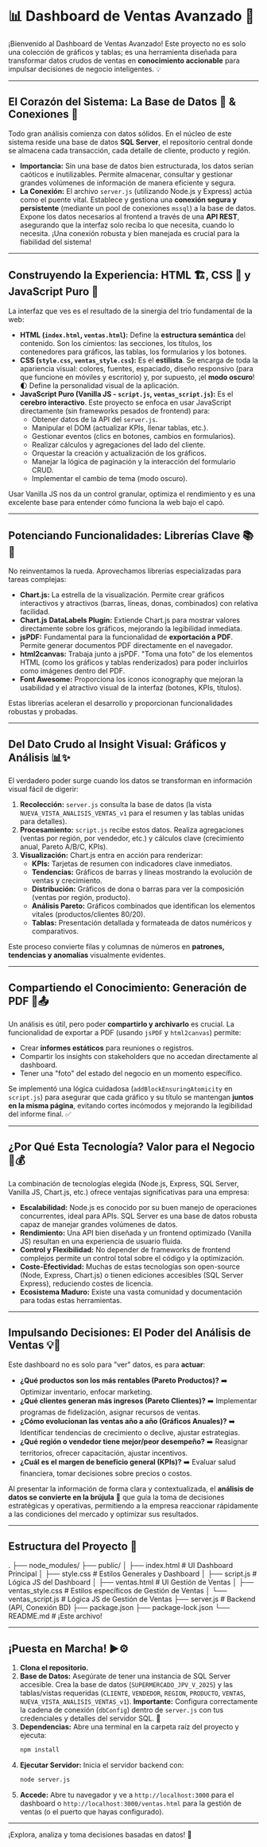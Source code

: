 # 📊 Dashboard de Ventas Avanzado 🚀

¡Bienvenido al Dashboard de Ventas Avanzado! Este proyecto no es solo una colección de gráficos y tablas; es una herramienta diseñada para transformar datos crudos de ventas en **conocimiento accionable** para impulsar decisiones de negocio inteligentes. 💡

---

## El Corazón del Sistema: La Base de Datos 💾 & Conexiones 🔗

Todo gran análisis comienza con datos sólidos. En el núcleo de este sistema reside una base de datos **SQL Server**, el repositorio central donde se almacena cada transacción, cada detalle de cliente, producto y región.

*   **Importancia:** Sin una base de datos bien estructurada, los datos serían caóticos e inutilizables. Permite almacenar, consultar y gestionar grandes volúmenes de información de manera eficiente y segura.
*   **La Conexión:** El archivo `server.js` (utilizando Node.js y Express) actúa como el puente vital. Establece y gestiona una **conexión segura y persistente** (mediante un pool de conexiones `mssql`) a la base de datos. Expone los datos necesarios al frontend a través de una **API REST**, asegurando que la interfaz solo reciba lo que necesita, cuando lo necesita. ¡Una conexión robusta y bien manejada es crucial para la fiabilidad del sistema!

---

## Construyendo la Experiencia: HTML 🏗️, CSS 💅 y JavaScript Puro 🧠

La interfaz que ves es el resultado de la sinergia del trío fundamental de la web:

*   **HTML (`index.html`, `ventas.html`):** Define la **estructura semántica** del contenido. Son los cimientos: las secciones, los títulos, los contenedores para gráficos, las tablas, los formularios y los botones.
*   **CSS (`style.css`, `ventas_style.css`):** Es el **estilista**. Se encarga de toda la apariencia visual: colores, fuentes, espaciado, diseño responsivo (para que funcione en móviles y escritorio) y, por supuesto, ¡el **modo oscuro**! 🌓 Define la personalidad visual de la aplicación.
*   **JavaScript Puro (Vanilla JS - `script.js`, `ventas_script.js`):** Es el **cerebro interactivo**. Este proyecto se enfoca en usar JavaScript directamente (sin frameworks pesados de frontend) para:
    *   Obtener datos de la API del `server.js`.
    *   Manipular el DOM (actualizar KPIs, llenar tablas, etc.).
    *   Gestionar eventos (clics en botones, cambios en formularios).
    *   Realizar cálculos y agregaciones del lado del cliente.
    *   Orquestar la creación y actualización de los gráficos.
    *   Manejar la lógica de paginación y la interacción del formulario CRUD.
    *   Implementar el cambio de tema (modo oscuro).

Usar Vanilla JS nos da un control granular, optimiza el rendimiento y es una excelente base para entender cómo funciona la web bajo el capó.

---

## Potenciando Funcionalidades: Librerías Clave 📚🧱

No reinventamos la rueda. Aprovechamos librerías especializadas para tareas complejas:

*   **Chart.js:** La estrella de la visualización. Permite crear gráficos interactivos y atractivos (barras, líneas, donas, combinados) con relativa facilidad.
*   **Chart.js DataLabels Plugin:** Extiende Chart.js para mostrar valores directamente sobre los gráficos, mejorando la legibilidad inmediata.
*   **jsPDF:** Fundamental para la funcionalidad de **exportación a PDF**. Permite generar documentos PDF directamente en el navegador.
*   **html2canvas:** Trabaja junto a jsPDF. "Toma una foto" de los elementos HTML (como los gráficos y tablas renderizados) para poder incluirlos como imágenes dentro del PDF.
*   **Font Awesome:** Proporciona los iconos  iconography que mejoran la usabilidad y el atractivo visual de la interfaz (botones, KPIs, títulos).

Estas librerías aceleran el desarrollo y proporcionan funcionalidades robustas y probadas.

---

## Del Dato Crudo al Insight Visual: Gráficos y Análisis 📊✨

El verdadero poder surge cuando los datos se transforman en información visual fácil de digerir:

1.  **Recolección:** `server.js` consulta la base de datos (la vista `NUEVA_VISTA_ANALISIS_VENTAS_v1` para el resumen y las tablas unidas para detalles).
2.  **Procesamiento:** `script.js` recibe estos datos. Realiza agregaciones (ventas por región, por vendedor, etc.) y cálculos clave (crecimiento anual, Pareto A/B/C, KPIs).
3.  **Visualización:** Chart.js entra en acción para renderizar:
    *   **KPIs:** Tarjetas de resumen con indicadores clave inmediatos.
    *   **Tendencias:** Gráficos de barras y líneas mostrando la evolución de ventas y crecimiento.
    *   **Distribución:** Gráficos de dona o barras para ver la composición (ventas por región, producto).
    *   **Análisis Pareto:** Gráficos combinados que identifican los elementos vitales (productos/clientes 80/20).
    *   **Tablas:** Presentación detallada y formateada de datos numéricos y comparativos.

Este proceso convierte filas y columnas de números en **patrones, tendencias y anomalías** visualmente evidentes.

---

## Compartiendo el Conocimiento: Generación de PDF 📄📤

Un análisis es útil, pero poder **compartirlo y archivarlo** es crucial. La funcionalidad de exportar a PDF (usando `jsPDF` y `html2canvas`) permite:

*   Crear **informes estáticos** para reuniones o registros.
*   Compartir los insights con stakeholders que no accedan directamente al dashboard.
*   Tener una "foto" del estado del negocio en un momento específico.

Se implementó una lógica cuidadosa (`addBlockEnsuringAtomicity` en `script.js`) para asegurar que cada gráfico y su título se mantengan **juntos en la misma página**, evitando cortes incómodos y mejorando la legibilidad del informe final. ✅

---

## ¿Por Qué Esta Tecnología? Valor para el Negocio 💼💰

La combinación de tecnologías elegida (Node.js, Express, SQL Server, Vanilla JS, Chart.js, etc.) ofrece ventajas significativas para una empresa:

*   **Escalabilidad:** Node.js es conocido por su buen manejo de operaciones concurrentes, ideal para APIs. SQL Server es una base de datos robusta capaz de manejar grandes volúmenes de datos.
*   **Rendimiento:** Una API bien diseñada y un frontend optimizado (Vanilla JS) resultan en una experiencia de usuario fluida.
*   **Control y Flexibilidad:** No depender de frameworks de frontend complejos permite un control total sobre el código y la optimización.
*   **Coste-Efectividad:** Muchas de estas tecnologías son open-source (Node, Express, Chart.js) o tienen ediciones accesibles (SQL Server Express), reduciendo costes de licencia.
*   **Ecosistema Maduro:** Existe una vasta comunidad y documentación para todas estas herramientas.

---

## Impulsando Decisiones: El Poder del Análisis de Ventas 💡🎯

Este dashboard no es solo para "ver" datos, es para **actuar**:

*   **¿Qué productos son los más rentables (Pareto Productos)?** ➡️ Optimizar inventario, enfocar marketing.
*   **¿Qué clientes generan más ingresos (Pareto Clientes)?** ➡️ Implementar programas de fidelización, asignar recursos de ventas.
*   **¿Cómo evolucionan las ventas año a año (Gráficos Anuales)?** ➡️ Identificar tendencias de crecimiento o declive, ajustar estrategias.
*   **¿Qué región o vendedor tiene mejor/peor desempeño?** ➡️ Reasignar territorios, ofrecer capacitación, ajustar incentivos.
*   **¿Cuál es el margen de beneficio general (KPIs)?** ➡️ Evaluar salud financiera, tomar decisiones sobre precios o costos.

Al presentar la información de forma clara y contextualizada, el **análisis de datos se convierte en la brújula** 🧭 que guía la toma de decisiones estratégicas y operativas, permitiendo a la empresa reaccionar rápidamente a las condiciones del mercado y optimizar sus resultados.

---

## Estructura del Proyecto 📁

.
├── node_modules/
├── public/
│ ├── index.html # UI Dashboard Principal
│ ├── style.css # Estilos Generales y Dashboard
│ ├── script.js # Lógica JS del Dashboard
│ ├── ventas.html # UI Gestión de Ventas
│ ├── ventas_style.css # Estilos específicos de Gestión de Ventas
│ └── ventas_script.js # Lógica JS de Gestión de Ventas
├── server.js # Backend (API, Conexión BD)
├── package.json
├── package-lock.json
└── README.md # ¡Este archivo!



---

## ¡Puesta en Marcha! ▶️⚙️

1.  **Clona el repositorio.**
2.  **Base de Datos:** Asegúrate de tener una instancia de SQL Server accesible. Crea la base de datos (`SUPERMERCADO_JPV_V_2025`) y las tablas/vistas requeridas (`CLIENTE`, `VENDEDOR`, `REGION`, `PRODUCTO`, `VENTAS`, `NUEVA_VISTA_ANALISIS_VENTAS_v1`). **Importante:** Configura correctamente la cadena de conexión (`dbConfig`) dentro de `server.js` con tus credenciales y detalles del servidor SQL. 🔑
3.  **Dependencias:** Abre una terminal en la carpeta raíz del proyecto y ejecuta:
    ```bash
    npm install
    ```
4.  **Ejecutar Servidor:** Inicia el servidor backend con:
    ```bash
    node server.js
    ```
5.  **Accede:** Abre tu navegador y ve a `http://localhost:3000` para el dashboard o `http://localhost:3000/ventas.html` para la gestión de ventas (o el puerto que hayas configurado).

---

¡Explora, analiza y toma decisiones basadas en datos! 🎉
